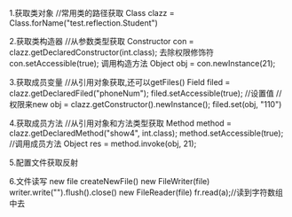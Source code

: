 1.获取类对象
//常用类的路径获取
Class clazz = Class.forName("test.reflection.Student")

2.获取类构造器
//从参数类型获取
Constructor con = clazz.getDeclaredConstructor(int.class);
去除权限修饰符
con.setAccessible(true);
调用构造方法
Object obj = con.newInstance(21);

3.获取成员变量
//从引用对象获取,还可以getFiles()
Field filed = clazz.getDeclaredFiled("phoneNum");
filed.setAccessible(true);
//设置值
//权限来new
obj = clazz.getConstructor().newInstance();
filed.set(obj, "110")

4.获取成员方法
//从引用对象和方法类型获取
Method method = clazz.getDeclaredMethod("show4", int.class);
method.setAccessible(true);
//调用成员方法
Object res = method.invoke(obj, 21);

5.配置文件获取反射

6.文件读写
new file
createNewFile()
new FileWriter(file)
writer.write("").flush().close()
new FileReader(file)
fr.read(a);//读到字符数组中去
